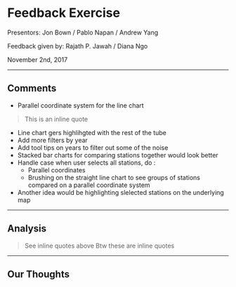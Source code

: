 # Feedback Exercise
 Presentors: Jon Bown / Pablo Napan / Andrew Yang
 
 Feedback given by: Rajath P. Jawah / Diana Ngo
 
 November 2nd, 2017

---

## Comments 

- Parallel coordinate system for the line chart
> This is an inline quote
- Line chart gers highlihgted with the rest of the tube
- Add more filters by year
- Add tool tips on years to filter out some of the noise
- Stacked bar charts for comparing stations together would look better
- Handle case when user selects all stations, do :
  - Parallel coordinates
  - Brushing on the straight line chart to see groups of stations compared on a parallel coordinate system
- Another idea would be highlighting slelected stations on the underlying map

---

## Analysis

> See inline quotes above
> Btw these are inline quotes

---

## Our Thoughts

